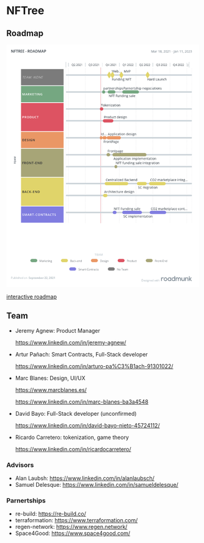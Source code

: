 # NFTree

## Roadmap

![roadmap](https://github.com/arturictus/nftree-product/blob/main/Roadmap.png?raw=true)

[interactive roadmap](https://eu-rm.roadmunk.com/publish/98b5254ace75a2575e4aa40bb7b39a7d3ed0a983)

## Team

- Jeremy Agnew: Product Manager

  https://www.linkedin.com/in/jeremy-agnew/

- Artur Pañach: Smart Contracts, Full-Stack developer

  https://www.linkedin.com/in/arturo-pa%C3%B1ach-91301022/

- Marc Blanes: Design, UI/UX

  https://www.marcblanes.es/

  https://www.linkedin.com/in/marc-blanes-ba3a4548

- David Bayo: Full-Stack developer (unconfirmed)

  https://www.linkedin.com/in/david-bayo-nieto-45724112/

- Ricardo Carretero: tokenization, game theory

  https://www.linkedin.com/in/ricardocarretero/

### Advisors

- Alan Laubsh: https://www.linkedin.com/in/alanlaubsch/
- Samuel Delesque: https://www.linkedin.com/in/samueldelesque/

### Parnertships

- re-build: https://re-build.co/
- terraformation: https://www.terraformation.com/
- regen-network: https://www.regen.network/
- Space4Good: https://www.space4good.com/
